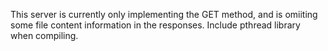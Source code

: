 This server is currently only implementing the GET method, and is omiiting some file content information in the responses.
Include pthread library when compiling.
